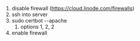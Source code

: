 1. disable firewall (https://cloud.linode.com/firewalls)
2. ssh into server
3. sudo certbot --apache
	1. options 1, 2, 2
4. enable firewall